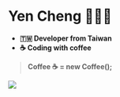 # Yen Cheng 🧑🏻‍💻
- **🇹🇼 Developer from Taiwan**<br/>
- **☕️ Coding with coffee**<br/>
> **Coffee ☕️ = new Coffee();**<br/>

<!-- ## I'm boar rider that ride mountain pig 🐾 🐾 🐾
```
┴┬┴┬／￣＼＿／￣＼
┬┴┬┴▏　　▏▔▔▔▔＼
┴┬┴／＼　／　　　　　　﹨
┬┴∕　　　　　　　／　　　）
┴┬▏　　　　　　　　●　　▏
┬┴▏　　　　　　　　　　　▔█◤
┴◢██◣　　　　　　 ＼＿＿／   Hello 👋
┬█████◣　　　　　　　／　　　　
┴█████████████◣
◢██████████████▆▄
█◤◢██◣◥█████████◤＼
◥◢████　████████◤　　 ＼
┴█████　██████◤　　　　　 ﹨
┬│　　　│█████◤　　　　　　　　▏
┴│　　　│　　　　　　　　　　　　　　▏
┬∕　　　∕　　　　／▔▔▔＼　　　　 ∕
*∕＿＿_／﹨　　　∕　　　　　 ＼　　／＼
┬┴┬┴┬┴＼ 　　 ＼_　　　　　﹨／　　﹨
┴┬┴┬┴┬┴ ＼＿＿＿＼　　　　 ﹨／▔＼﹨／▔＼
┴┬┴┬┴┬┴┴┬┴┬┴┬┴＼　　 ∕　 ／▔﹨　／▔
```
-->
<!--
**ridemountainpig/ridemountainpig** is a ✨ _special_ ✨ repository because its `README.md` (this file) appears on your GitHub profile.

Here are some ideas to get you started:

- 🔭 I’m currently working on ...
- 🌱 I’m currently learning ...
- 👯 I’m looking to collaborate on ...
- 🤔 I’m looking for help with ...
- 💬 Ask me about ...
- 📫 How to reach me: ...
- 😄 Pronouns: ...
- ⚡ Fun fact: ...
-->
<!--
[![ridemountainpig GitHub Stats](https://github-readme-stats.vercel.app/api?username=ridemountainpig&count_private=true&show_icons=true&include_all_commits=true)](https://github.com/ridemountainpig)  
-->
<!--
[![ridemountainpig Top Langs](https://github-readme-stats.vercel.app/api/top-langs/?username=ridemountainpig&count_private=true&show_icons=true&include_all_commits=true)](https://github.com/ridemountainpig)
-->
![](https://raw.githubusercontent.com/ridemountainpig/ridemountainpig/output/github-contribution-grid-snake.svg)
